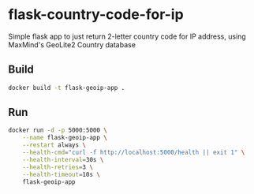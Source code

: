 # flask-country-code-for-ip
Simple flask app to just return 2-letter country code for IP address, using MaxMind's GeoLite2 Country database



## Build

```bash
docker build -t flask-geoip-app .
```


## Run

```bash
docker run -d -p 5000:5000 \
    --name flask-geoip-app \
    --restart always \
    --health-cmd="curl -f http://localhost:5000/health || exit 1" \
    --health-interval=30s \
    --health-retries=3 \
    --health-timeout=10s \
    flask-geoip-app
```
